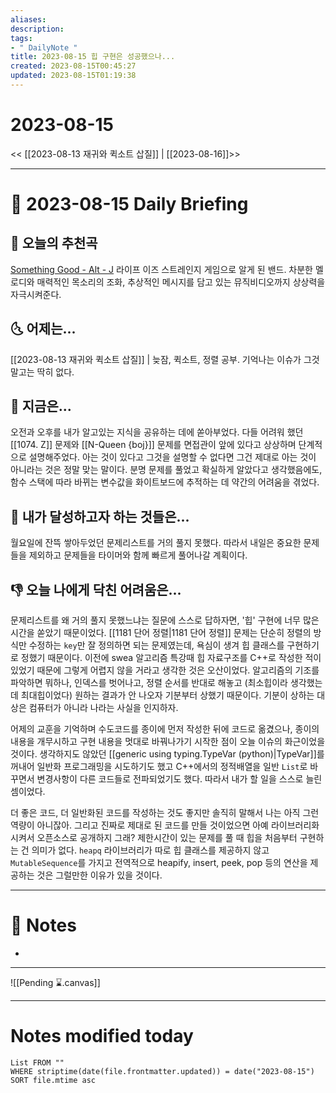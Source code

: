 ```yaml
---
aliases: 
description:
tags:
- " DailyNote "
title: 2023-08-15 힙 구현은 성공했으나...
created: 2023-08-15T00:45:27
updated: 2023-08-15T01:19:38
---
```


# 2023-08-15

<< [[2023-08-13 재귀와 퀵소트 삽질]] | [[2023-08-16]]>>

---

# 📅 2023-08-15 Daily Briefing

## 🎵 오늘의 추천곡

[Something Good - Alt - J](https://youtu.be/aNYjOVo5IEw) 라이프 이즈 스트레인지 게임으로 알게 된 밴드. 차분한 멜로디와 매력적인 목소리의 조화, 추상적인 메시지를 담고 있는 뮤직비디오까지 상상력을 자극시켜준다.

## 🌜 어제는...

[[2023-08-13 재귀와 퀵소트 삽질]] | 늦잠, 퀵소트, 정렬 공부. 기억나는 이슈가 그것 말고는 딱히 없다. 

## 🙌 지금은...

오전과 오후를 내가 알고있는 지식을 공유하는 데에 쏟아부었다. 다들 어려워 했던 [[1074. Z]] 문제와 [[N-Queen {boj}]] 문제를 면접관이 앞에 있다고 상상하며 단계적으로 설명해주었다. 아는 것이 있다고 그것을 설명할 수 없다면 그건 제대로 아는 것이 아니라는 것은 정말 맞는 말이다. 분명 문제를 풀었고 확실하게 알았다고 생각했음에도, 함수 스택에 따라 바뀌는 변수값을 화이트보드에 추적하는 데 약간의 어려움을 겪었다.

## 🚀 내가 달성하고자 하는 것들은...

월요일에 잔뜩 쌓아두었던 문제리스트를 거의 풀지 못했다. 따라서 내일은 중요한 문제들을 제외하고 문제들을 타이머와 함께 빠르게 풀어나갈 계획이다.

## 👎 오늘 나에게 닥친 어려움은...

문제리스트를 왜 거의 풀지 못했느냐는 질문에 스스로 답하자면, '힙' 구현에 너무 많은 시간을 쏟았기 때문이었다. [[1181 단어 정렬|1181 단어 정렬]] 문제는 단순히 정렬의 방식만 수정하는 `key`만 잘 정의하면 되는 문제였는데, 욕심이 생겨 힙 클래스를 구현하기로 정했기 때문이다. 이전에 swea 알고리즘 특강때 힙 자료구조를 C++로 작성한 적이 있었기 때문에 그렇게 어렵지 않을 거라고 생각한 것은 오산이었다. 알고리즘의 기조를 파악하면 뭐하나, 인덱스를 벗어나고, 정렬 순서를 반대로 해놓고 (최소힙이라 생각했는데 최대힙이었다) 원하는 결과가 안 나오자 기분부터 상했기 때문이다. 기분이 상하는 대상은 컴퓨터가 아니라 나라는 사실을 인지하자. 

어제의 교훈을 기억하며 수도코드를 종이에 먼저 작성한 뒤에 코드로 옮겼으나, 종이의 내용을 개무시하고 구현 내용을 멋대로 바꿔나가기 시작한 점이 오늘 이슈의 화근이었을 것이다. 생각하지도 않았던 [[generic using typing.TypeVar (python)|TypeVar]]를 꺼내어 일반화 프로그래밍을 시도하기도 했고 C++에서의 정적배열을 일반 `List`로 바꾸면서 변경사항이 다른 코드들로 전파되었기도 했다. 따라서 내가 할 일을 스스로 늘린 셈이었다. 

더 좋은 코드, 더 일반화된 코드를 작성하는 것도 좋지만 솔직히 말해서 나는 아직 그런 역량이 아니잖아. 그리고 진짜로 제대로 된 코드를 만들 것이었으면 아예 라이브러리화 시켜서 오픈소스로 공개하지 그래? 제한시간이 있는 문제를 풀 때 힙을 처음부터 구현하는 건 의미가 없다. `heapq` 라이브러리가 따로 힙 클래스를 제공하지 않고 `MutableSequence`를 가지고 전역적으로 heapify, insert, peek, pop 등의 연산을 제공하는 것은 그럴만한 이유가 있을 것이다.

---

# 📝 Notes

- 

___

![[Pending ⌛.canvas]]

---

# Notes modified today

```dataview
List FROM "" 
WHERE striptime(date(file.frontmatter.updated)) = date("2023-08-15") 
SORT file.mtime asc
```
